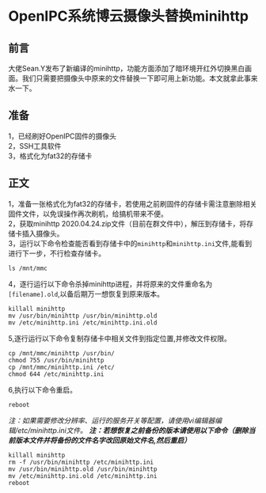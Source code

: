 # OpenIPC系统博云摄像头替换minihttp

## 前言  
大佬Sean.Y发布了新编译的minihttp，功能方面添加了暗环境开红外切换黑白画面。我们只需要把摄像头中原来的文件替换一下即可用上新功能。本文就拿此事来水一下。  
## 准备  
1，已经刷好OpenIPC固件的摄像头  
2，SSH工具软件  
3，格式化为fat32的存储卡   

## 正文  
1，准备一张格式化为fat32的存储卡，若使用之前刷固件的存储卡需注意删除相关固件文件，以免误操作再次刷机，给搞机带来不便。  
2，获取minihttp 2020.04.24.zip文件（目前在群文件中），解压到存储卡，将存储卡插入摄像头。  
3，运行以下命令检查能否看到存储卡中的`minihttp`和`minihttp.ini`文件,能看到进行下一步，不行检查存储卡。  

```
ls /mnt/mmc
```
4，逐行运行以下命令杀掉minihttp进程，并将原来的文件重命名为`[filename].old`,以备后期万一想恢复到原来版本。  

```
killall minihttp
mv /usr/bin/minihttp /usr/bin/minihttp.old
mv /etc/minihttp.ini /etc/minihttp.ini.old
```
5,逐行运行以下命令复制存储卡中相关文件到指定位置,并修改文件权限。  
```
cp /mnt/mmc/minihttp /usr/bin/
chmod 755 /usr/bin/minihttp
cp /mnt/mmc/minihttp.ini /etc/
chmod 644 /etc/minihttp.ini
```
6,执行以下命令重启。  
```
reboot
```
*注：如果需要修改分辨率、运行的服务开关等配置，请使用vi编辑器编辑/etc/minihttp.ini文件。* 
***注：若想恢复之前备份的版本请使用以下命令（删除当前版本文件并将备份的文件名字改回原始文件名,然后重启）***

```
killall minihttp
rm -f /usr/bin/minihttp /etc/minihttp.ini
mv /usr/bin/minihttp.old /usr/bin/minihttp
mv /etc/minihttp.ini.old /etc/minihttp.ini
reboot
```